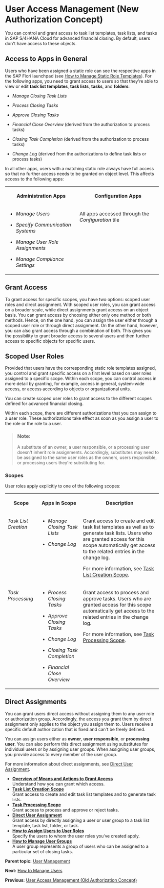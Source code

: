 <!-- loiod974847a74d34f2795f97d75a90ce8eb -->

# User Access Management \(New Authorization Concept\)

You can control and grant access to task list templates, task lists, and tasks in SAP S/4HANA Cloud for advanced financial closing. By default, users don't have access to these objects.



<a name="loiod974847a74d34f2795f97d75a90ce8eb__section_eys_rpv_rrb"/>

## Access to Apps in General

Users who have been assigned a static role can see the respective apps in the SAP Fiori launchpad \(see [How to Manage Static Role Templates](how-to-manage-static-role-templates-0cca34d.md)\). For the following apps, you need to grant access to users so that they're able to view or edit **task list templates**, **task lists**, **tasks**, and **folders**:

-   *Manage Closing Task Lists*

-   *Process Closing Tasks*

-   *Approve Closing Tasks*

-   *Financial Close Overview* \(derived from the authorization to process tasks\)

-   *Closing Task Completion* \(derived from the authorization to process tasks\)

-   *Change Log* \(derived from the authorizations to define task lists or process tasks\)


In all other apps, users with a matching static role always have full access so that no further access needs to be granted on object level. This affects access to the following apps:


<table>
<tr>
<th valign="top">

Administration Apps



</th>
<th valign="top">

Configuration Apps



</th>
</tr>
<tr>
<td valign="top">

-   *Manage Users*

-   *Specify Communication Systems*

-   *Manage User Role Assignments*

-   *Manage Compliance Settings*




</td>
<td valign="top">

All apps accessed through the *Configuration* tile



</td>
</tr>
</table>



<a name="loiod974847a74d34f2795f97d75a90ce8eb__section_bxk_rpv_rrb"/>

## Grant Access

To grant access for specific scopes, you have two options: scoped user roles and direct assignment. With scoped user roles, you can grant access on a broader scale, while direct assignments grant access on an object basis. You can grant access by choosing either only one method or both methods. Hence, on the one hand, you can assign the user either through a scoped user role or through direct assignment. On the other hand, however, you can also grant access through a combination of both. This gives you the possibility to grant broader access to several users and then further access to specific objects for specific users.



<a name="loiod974847a74d34f2795f97d75a90ce8eb__section_edb_qgc_qrb"/>

## Scoped User Roles

Provided that users have the corresponding static role templates assigned, you control and grant specific access on a first level based on user roles assigned to a specific scope. Within each scope, you can control access in more detail by granting, for example, access in general, system-wide access, or access according to objects or organizational units.

You can create scoped user roles to grant access to the different scopes defined for advanced financial closing.

Within each scope, there are different authorizations that you can assign to a user role. These authorizations take effect as soon as you assign a user to the role or the role to a user.

> ### Note:  
> A substitute of an owner, a user responsible, or a processing user doesn't inherit role assignments. Accordingly, substitutes may need to be assigned to the same user roles as the owners, users responsible, or processing users they're substituting for.



### Scopes

User roles apply explicitly to one of the following scopes:


<table>
<tr>
<th valign="top">

Scope



</th>
<th valign="top">

Apps in Scope



</th>
<th valign="top">

Description



</th>
</tr>
<tr>
<td valign="top">

*Task List Creation*



</td>
<td valign="top">

-   *Manage Closing Task Lists*

-   *Change Log*




</td>
<td valign="top">

Grant access to create and edit task list templates as well as to generate task lists. Users who are granted access for this scope automatically get access to the related entries in the change log.

For more information, see [Task List Creation Scope](task-list-creation-scope-ba4100e.md).



</td>
</tr>
<tr>
<td valign="top">

*Task Processing*



</td>
<td valign="top">

-   *Process Closing Tasks*

-   *Approve Closing Tasks*

-   *Change Log*

-   *Closing Task Completion*

-   *Financial Close Overview*




</td>
<td valign="top">

Grant access to process and approve tasks. Users who are granted access for this scope automatically get access to the related entries in the change log.

For more information, see [Task Processing Scope](task-processing-scope-b4f8ec6.md).



</td>
</tr>
</table>



<a name="loiod974847a74d34f2795f97d75a90ce8eb__section_r2p_w3c_qrb"/>

## Direct Assignments

You can grant users direct access without assigning them to any user role or authorization group. Accordingly, the access you grant them by direct assignment only applies to the object you assign them to. Users receive a specific default authorization that is fixed and can't be freely defined.

You can assign users either as **owner**, **user responsible**, or **processing user**. You can also perform this direct assignment using substitutes for individual users or by assigning user groups. When assigning user groups, you provide access to every member of the user group.

For more information about direct assignments, see [Direct User Assignment](direct-user-assignment-f96b217.md).

-   **[Overview of Means and Actions to Grant Access](overview-of-means-and-actions-to-grant-access-1923b89.md "Understand how you can grant which access.")**  
Understand how you can grant which access.
-   **[Task List Creation Scope](task-list-creation-scope-ba4100e.md "Grant access to create and edit task list templates and to generate task
		lists.")**  
Grant access to create and edit task list templates and to generate task lists.
-   **[Task Processing Scope](task-processing-scope-b4f8ec6.md "Grant access to process and approve or reject tasks.")**  
Grant access to process and approve or reject tasks.
-   **[Direct User Assignment](direct-user-assignment-f96b217.md "Grant access by directly assigning a user or user group to a task list template, task
		list, folder, or task.")**  
Grant access by directly assigning a user or user group to a task list template, task list, folder, or task.
-   **[How to Assign Users to User Roles](how-to-assign-users-to-user-roles-f703a5c.md "Specify the users to whom the user roles you've created apply.")**  
Specify the users to whom the user roles you've created apply.
-   **[How to Manage User Groups](how-to-manage-user-groups-45bb6c9.md "A user group represents a group of users who can be assigned to a particular set of
		closing tasks.")**  
A user group represents a group of users who can be assigned to a particular set of closing tasks.

**Parent topic:** [User Management](user-management-ae7fa30.md "")

**Next:** [How to Manage Users](how-to-manage-users-c338b30.md "Upload new users to SAP S/4HANA Cloud for advanced financial closing and update certain user attributes.")

**Previous:** [User Access Management \(Old Authorization Concept\)](user-access-management-old-authorization-concept-6fa5e4e.md "You can control and grant access to task list templates, task lists, and tasks in SAP S/4HANA Cloud for advanced financial closing. By default, users don't have access to these objects.")

